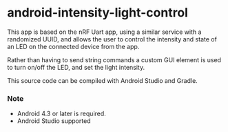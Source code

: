 # android-intensity-light-control

This app is based on the nRF Uart app, using a similar service with a randomized UUID, and allows the user to control the intensity and state of an LED on the connected device from the app. 

Rather than having to send string commands a custom GUI element is used to turn on/off the LED, and set the light intensity.  

This source code can be compiled with Android Studio and Gradle. 

### Note
- Android 4.3 or later is required.
- Android Studio supported 